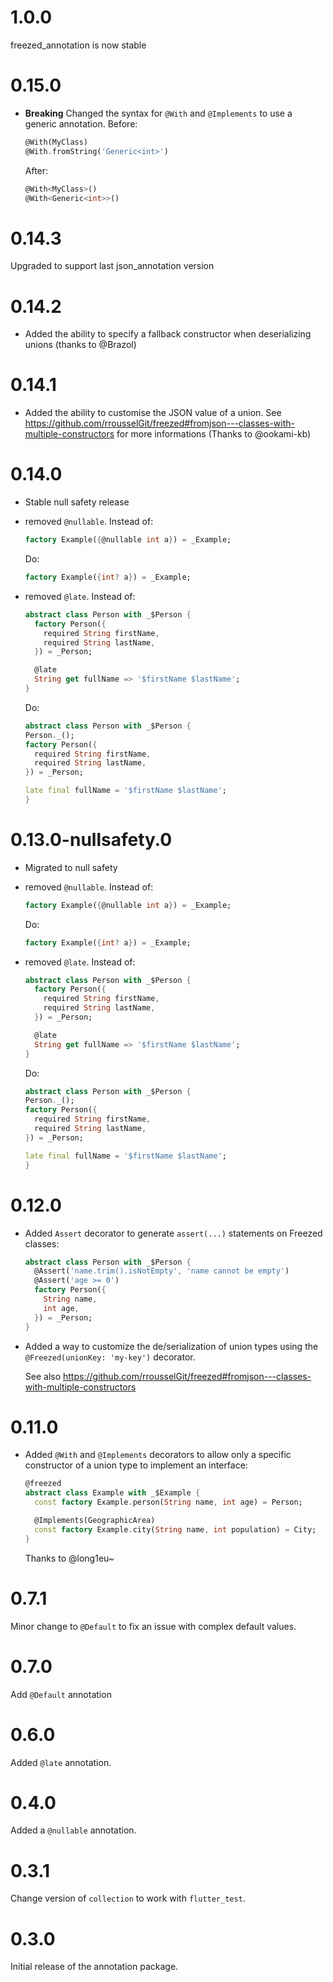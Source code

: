 # 1.0.0

freezed_annotation is now stable

# 0.15.0

- **Breaking** Changed the syntax for `@With` and `@Implements` to use a generic annotation.
  Before:

  ```dart
  @With(MyClass)
  @With.fromString('Generic<int>')
  ```

  After:

  ```dart
  @With<MyClass>()
  @With<Generic<int>>()
  ```

# 0.14.3

Upgraded to support last json_annotation version

# 0.14.2

- Added the ability to specify a fallback constructor when deserializing unions (thanks to @Brazol)

# 0.14.1

- Added the ability to customise the JSON value of a union. See https://github.com/rrousselGit/freezed#fromjson---classes-with-multiple-constructors for more informations (Thanks to @ookami-kb)

# 0.14.0

- Stable null safety release
- removed `@nullable`.
  Instead of:
  ```dart
  factory Example({@nullable int a}) = _Example;
  ```
  Do:
  ```dart
  factory Example({int? a}) = _Example;
  ```
- removed `@late`.
  Instead of:

  ```dart
  abstract class Person with _$Person {
    factory Person({
      required String firstName,
      required String lastName,
    }) = _Person;

    @late
    String get fullName => '$firstName $lastName';
  }
  ```

  Do:

  ```dart
  abstract class Person with _$Person {
  Person._();
  factory Person({
    required String firstName,
    required String lastName,
  }) = _Person;

  late final fullName = '$firstName $lastName';
  }
  ```

# 0.13.0-nullsafety.0

- Migrated to null safety
- removed `@nullable`.
  Instead of:
  ```dart
  factory Example({@nullable int a}) = _Example;
  ```
  Do:
  ```dart
  factory Example({int? a}) = _Example;
  ```
- removed `@late`.
  Instead of:

  ```dart
  abstract class Person with _$Person {
    factory Person({
      required String firstName,
      required String lastName,
    }) = _Person;

    @late
    String get fullName => '$firstName $lastName';
  }
  ```

  Do:

  ```dart
  abstract class Person with _$Person {
  Person._();
  factory Person({
    required String firstName,
    required String lastName,
  }) = _Person;

  late final fullName = '$firstName $lastName';
  }
  ```

# 0.12.0

- Added `Assert` decorator to generate `assert(...)` statements on Freezed classes:

  ```dart
  abstract class Person with _$Person {
    @Assert('name.trim().isNotEmpty', 'name cannot be empty')
    @Assert('age >= 0')
    factory Person({
      String name,
      int age,
    }) = _Person;
  }
  ```

- Added a way to customize the de/serialization of union types using the
  `@Freezed(unionKey: 'my-key')` decorator.

  See also https://github.com/rrousselGit/freezed#fromjson---classes-with-multiple-constructors

# 0.11.0

- Added `@With` and `@Implements` decorators to allow only a specific constructor
  of a union type to implement an interface:

  ```dart
  @freezed
  abstract class Example with _$Example {
    const factory Example.person(String name, int age) = Person;

    @Implements(GeographicArea)
    const factory Example.city(String name, int population) = City;
  }
  ```

  Thanks to @long1eu~

# 0.7.1

Minor change to `@Default` to fix an issue with complex default values.

# 0.7.0

Add `@Default` annotation

# 0.6.0

Added `@late` annotation.

# 0.4.0

Added a `@nullable` annotation.

# 0.3.1

Change version of `collection` to work with `flutter_test`.

# 0.3.0

Initial release of the annotation package.
